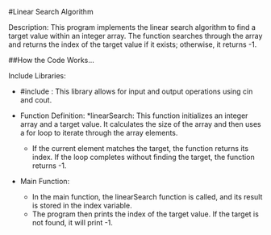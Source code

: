 #Linear Search Algorithm

Description:
This program implements the linear search algorithm to find a target 
value within an integer array. The function searches through the array 
and returns the index of the target value if it exists; otherwise, it 
returns -1.

##How the Code Works...

Include Libraries:
- #include <iostream>: This library allows for input and output operations using cin and cout.

- Function Definition:
    *linearSearch: This function initializes an integer array and a target value. It calculates the size of the array and then uses a for loop to iterate through the array elements.
    * If the current element matches the target, the function returns its index. If the loop completes without finding the target, the function returns -1.
    
- Main Function:
    * In the main function, the linearSearch function is called, and its result is stored in the index variable.
    * The program then prints the index of the target value. If the target is not found, it will print -1.
